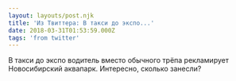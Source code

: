 ```yaml
---
layout: layouts/post.njk
title: 'Из Твиттера: В такси до экспо...'
date: 2018-03-31T01:53:59.000Z
tags: 'from twitter'
---
```



В такси до экспо водитель вместо обычного трёпа рекламирует Новосибирский аквапарк. Интересно, сколько занесли?

